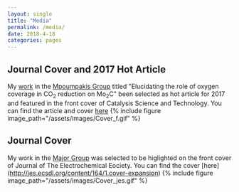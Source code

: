 ```yaml
---
layout: single
title: "Media"
permalink: /media/
date: 2018-4-18
categories: pages
---
```


## Journal Cover and 2017 Hot Article
My [work](http://pubs.rsc.org/-/content/articlehtml/2017/cy/c7cy01810j) in the [Mpoumpakis Group](http://www.mpourmpakis.com/) titled "Elucidating the role of oxygen coverage in CO<sub>2</sub> reduction on Mo<sub>2</sub>C" been selected as hot article for 2017 and featured in the front cover of Catalysis Science and Technology. You can find the article and cover [here](http://pubs.rsc.org/en/content/articlelanding/2017/cy/c7cy01810j#!divAbstract)
{% include figure image_path="/assets/images/Cover_f.gif" %}

## Journal Cover 
My work in the [Major Group](http://www.themajorgroup.org/) was selected to be higlighted on the front cover of Journal of The Electrochemical Eociety. You can find the cover [here] (http://jes.ecsdl.org/content/164/1.cover-expansion) 
{% include figure image_path="/assets/images/Cover_jes.gif" %}
